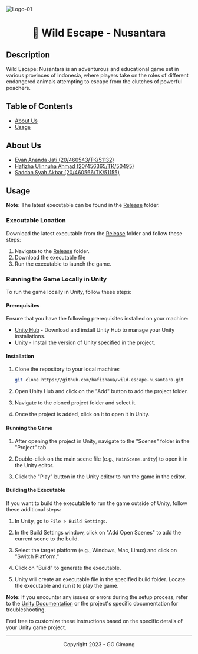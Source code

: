 
![Logo-01](https://github.com/hafizhaua/wild-escape-nusantara/assets/73093118/83f07088-5218-4b88-b9f1-691c065f07fd)

<h1 align="center">
   🐅 Wild Escape - Nusantara
</h1>

## Description

Wild Escape: Nusantara is an adventurous and educational game set in various provinces of Indonesia, where players take on the roles of different endangered animals attempting to escape from the clutches of powerful poachers.

## Table of Contents

- [About Us](#about-us)
- [Usage](#usage)

## About Us

- [Evan Ananda Jati (20/460543/TK/51132)](https://www.github.com/evanjat2)
- [Hafizha Ulinnuha Ahmad (20/456365/TK/50495)](https://www.github.com/hafizhaua)
- [Saddan Syah Akbar (20/460566/TK/51155)](https://www.github.com/saddansyah)

## Usage

**Note:** The latest executable can be found in the [Release](https://github.com/hafizhaua/wild-escape-nusantara/releases/tag/v1) folder.

### Executable Location

Download the latest executable from the [Release](https://github.com/hafizhaua/wild-escape-nusantara/releases/tag/v1) folder and follow these steps:

1. Navigate to the [Release](https://github.com/hafizhaua/wild-escape-nusantara/releases/tag/v1) folder.
2. Download the executable file
3. Run the executable to launch the game.

### Running the Game Locally in Unity

To run the game locally in Unity, follow these steps:

#### Prerequisites

Ensure that you have the following prerequisites installed on your machine:

- [Unity Hub](https://unity3d.com/get-unity/download) - Download and install Unity Hub to manage your Unity installations.
- [Unity](https://unity3d.com/get-unity/download) - Install the version of Unity specified in the project.

#### Installation

1. Clone the repository to your local machine:

    ```bash
    git clone https://github.com/hafizhaua/wild-escape-nusantara.git
    ```

2. Open Unity Hub and click on the "Add" button to add the project folder.

3. Navigate to the cloned project folder and select it.

4. Once the project is added, click on it to open it in Unity.

#### Running the Game

1. After opening the project in Unity, navigate to the "Scenes" folder in the "Project" tab.

2. Double-click on the main scene file (e.g., `MainScene.unity`) to open it in the Unity editor.

3. Click the "Play" button in the Unity editor to run the game in the editor.

#### Building the Executable

If you want to build the executable to run the game outside of Unity, follow these additional steps:

1. In Unity, go to `File > Build Settings`.

2. In the Build Settings window, click on "Add Open Scenes" to add the current scene to the build.

3. Select the target platform (e.g., Windows, Mac, Linux) and click on "Switch Platform."

4. Click on "Build" to generate the executable.

5. Unity will create an executable file in the specified build folder. Locate the executable and run it to play the game.

**Note:** If you encounter any issues or errors during the setup process, refer to the [Unity Documentation](https://docs.unity.com/) or the project's specific documentation for troubleshooting.

Feel free to customize these instructions based on the specific details of your Unity game project.

<hr/>

<p align="center">
  Copyright 2023 - GG Gimang
</p>
